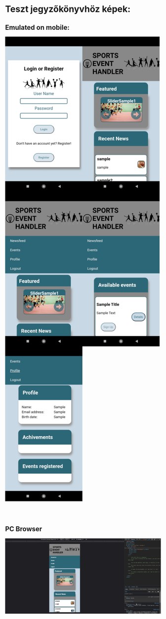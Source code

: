 # Teszt jegyzőkönyvhöz képek:

## Emulated on mobile:

<img align="left" src="https://github.com/SprotsEventOrgainzerSite/sports-event-organizer-fe-mobile/blob/master/dok/photo/mobil_Login.jpg" alt="" style="width:250px;"/>
<img align="left" src="https://github.com/SprotsEventOrgainzerSite/sports-event-organizer-fe-mobile/blob/master/dok/photo/mobil_Newsfeed.jpg" alt="" style="width:250px;"/>
<img align="left" src="https://github.com/SprotsEventOrgainzerSite/sports-event-organizer-fe-mobile/blob/master/dok/photo/mobil_Newsfeed2.jpg" alt="" style="width:250px;"/>
<img align="left" src="https://github.com/SprotsEventOrgainzerSite/sports-event-organizer-fe-mobile/blob/master/dok/photo/mobil_Events.jpg" alt="" style="width:250px;"/>
<img align="center" src="https://github.com/SprotsEventOrgainzerSite/sports-event-organizer-fe-mobile/blob/master/dok/photo/mobil_Profile.jpg" alt="" style="width:250px;"/>

<br /><br />

## PC Browser

<p align="center">
  <img align="left" src="https://github.com/SprotsEventOrgainzerSite/sports-event-organizer-fe-mobile/blob/master/dok/photo/browser_Newsfeed.jpg" alt="" style="width:750px;"/>
</p>
